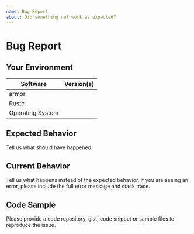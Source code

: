 ```yaml
---
name: Bug Report
about: Did something not work as expected?
---
```


# Bug Report
## Your Environment
| Software         | Version(s) |
| ---------------- | ---------- |
| armor      |
| Rustc            |
| Operating System |

## Expected Behavior
Tell us what should have happened.

## Current Behavior
Tell us what happens instead of the expected behavior. If you are seeing an
error, please include the full error message and stack trace.

## Code Sample
Please provide a code repository, gist, code snippet or sample files to
reproduce the issue.
